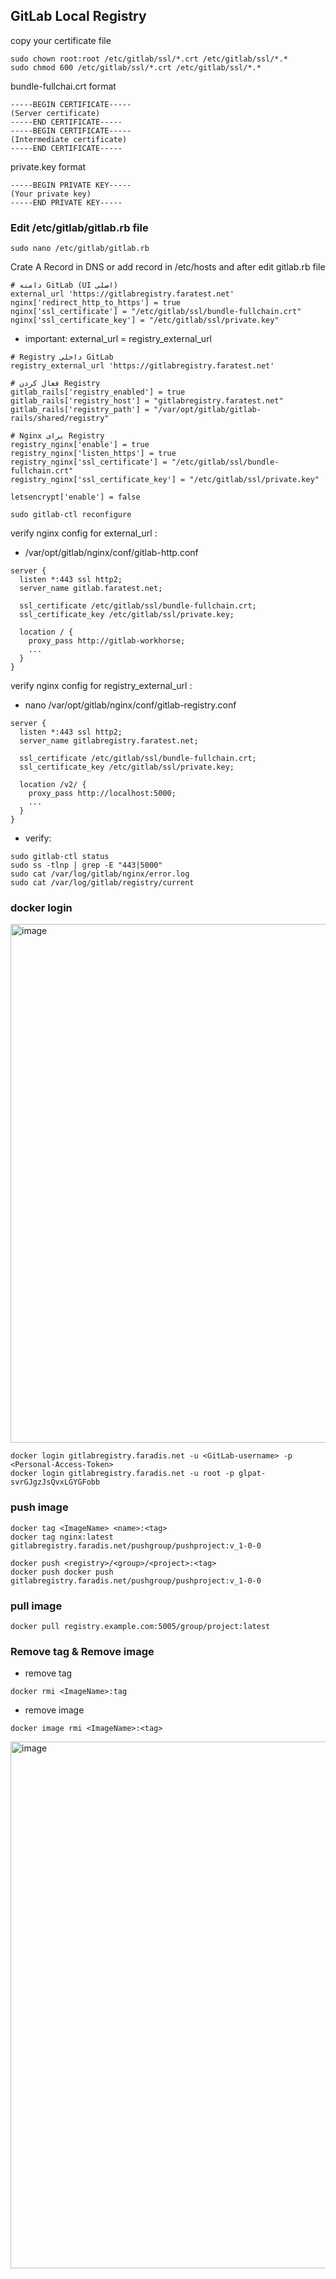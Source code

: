
## GitLab Local Registry
 copy your certificate file
```
sudo chown root:root /etc/gitlab/ssl/*.crt /etc/gitlab/ssl/*.*
sudo chmod 600 /etc/gitlab/ssl/*.crt /etc/gitlab/ssl/*.*
```

bundle-fullchai.crt format
```
-----BEGIN CERTIFICATE-----
(Server certificate)
-----END CERTIFICATE-----
-----BEGIN CERTIFICATE-----
(Intermediate certificate)
-----END CERTIFICATE-----
```
private.key format
```
-----BEGIN PRIVATE KEY-----
(Your private key)
-----END PRIVATE KEY-----

```
### Edit /etc/gitlab/gitlab.rb file
```
sudo nano /etc/gitlab/gitlab.rb
```

Crate A Record in DNS or add record in /etc/hosts and after edit gitlab.rb file

```
# دامنه GitLab (UI اصلی)
external_url 'https://gitlabregistry.faratest.net'
nginx['redirect_http_to_https'] = true
nginx['ssl_certificate'] = "/etc/gitlab/ssl/bundle-fullchain.crt"
nginx['ssl_certificate_key'] = "/etc/gitlab/ssl/private.key"
```


- important: external_url = registry_external_url
```
# Registry داخلی GitLab
registry_external_url 'https://gitlabregistry.faratest.net'

# فعال کردن Registry
gitlab_rails['registry_enabled'] = true
gitlab_rails['registry_host'] = "gitlabregistry.faratest.net"
gitlab_rails['registry_path'] = "/var/opt/gitlab/gitlab-rails/shared/registry"

# Nginx برای Registry
registry_nginx['enable'] = true
registry_nginx['listen_https'] = true
registry_nginx['ssl_certificate'] = "/etc/gitlab/ssl/bundle-fullchain.crt"
registry_nginx['ssl_certificate_key'] = "/etc/gitlab/ssl/private.key"

letsencrypt['enable'] = false
```
```
sudo gitlab-ctl reconfigure
```

verify nginx config for external_url :
- /var/opt/gitlab/nginx/conf/gitlab-http.conf
```
server {
  listen *:443 ssl http2;
  server_name gitlab.faratest.net;

  ssl_certificate /etc/gitlab/ssl/bundle-fullchain.crt;
  ssl_certificate_key /etc/gitlab/ssl/private.key;

  location / {
    proxy_pass http://gitlab-workhorse;
    ...
  }
}

```
verify nginx config for registry_external_url :
- nano /var/opt/gitlab/nginx/conf/gitlab-registry.conf
```
server {
  listen *:443 ssl http2;
  server_name gitlabregistry.faratest.net;

  ssl_certificate /etc/gitlab/ssl/bundle-fullchain.crt;
  ssl_certificate_key /etc/gitlab/ssl/private.key;

  location /v2/ {
    proxy_pass http://localhost:5000;
    ...
  }
}

```
- verify:
```
sudo gitlab-ctl status
sudo ss -tlnp | grep -E "443|5000"
sudo cat /var/log/gitlab/nginx/error.log
sudo cat /var/log/gitlab/registry/current
```
### docker login
<img width="1726" height="830" alt="image" src="https://github.com/user-attachments/assets/351d86c3-addb-45d8-8eae-73e356f840f5" />

```
docker login gitlabregistry.faradis.net -u <GitLab-username> -p <Personal-Access-Token>
docker login gitlabregistry.faradis.net -u root -p glpat-svrGJgzJsQvxLGYGFobb
```

### push image

```
docker tag <ImageName> <name>:<tag>
docker tag nginx:latest gitlabregistry.faradis.net/pushgroup/pushproject:v_1-0-0
```

```
docker push <registry>/<group>/<project>:<tag>
docker push docker push gitlabregistry.faradis.net/pushgroup/pushproject:v_1-0-0
```

### pull image

```
docker pull registry.example.com:5005/group/project:latest
```
### Remove tag & Remove image
- remove tag
```
docker rmi <ImageName>:tag
```
- remove image
```
docker image rmi <ImageName>:<tag>
```
<img width="1423" height="843" alt="image" src="https://github.com/user-attachments/assets/8d755b97-d1db-47b6-9f23-f5431cb5e85f" />

